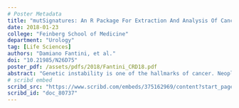 ```yaml
---
# Poster Metadata
title: "mutSignatures: An R Package For Extraction And Analysis Of Cancer Mutational Signatures"
date: 2018-01-23
college: "Feinberg School of Medicine"
department: "Urology"
tag: [Life Sciences]
authors: "Damiano Fantini, et al."
doi: "10.21985/N26D75"
poster_pdf: /assets/pdfs/2018/Fantini_CRD18.pdf
abstract: "Genetic instability is one of the hallmarks of cancer. Neoplastic cells accumulate somatic mutations in their genomes, resulting in aberrant homeostasis, cancer cell survival, and proliferation. Different genetic instability processes result in distinct non-random patterns of DNA mutations, also known as mutational signatures. The interest in the identification of mutational signatures and the corresponding genetic instability processes is rapidly growing because these signatures are footprints of the molecular aberrations occurring in tumors, and hence may be prognostic of clinical outcomes and support customized anti-cancer treatments in the future. We developed ‘mutSignatures’, an integrated R-based computational framework aimed at deciphering DNA mutational signatures. Our software provides advanced functions for importing DNA variants, computing tri-nucleotide or non-standard mutation types, and extracting mutational signatures via non-negative matrix factorization. Additionally, our framework supports deconvolution of catalogs of DNA variants against known mutational signatures. We used ‘mutSignatures’ to analyze somatic mutations from smoking-related cancer datasets, revealing mutational signatures that were consistent with those reported before in independent investigations. Moreover, our analyses showed that selected mutational signatures correlated with specific clinical and molecular features. Specifically, we analyzed mutations from a lung adenocarcinoma dataset, and identified two signatures, namely ‘luad_B’ and ‘luad_C’, with opposite trends: signature ‘luad_B’ was increased in tumors from smokers and correlated with high mutation burden; conversely, signature ‘luad_C’ was enriched in tumors from life-long non-smokers, and correlated with low mutation burden. These signatures may represent the product of mutually-exclusive processes that are responsible of initiating lung neoplastic transformation in smoking and non-smoking patients. In conclusion, we developed ‘mutSignatures’, a powerful open-source framework for extraction and analysis of mutational signatures. Our software enables the study of the molecular determinants of cancer, supports the analysis of signature-related clinical characteristics, and could facilitate gathering insights into cancer biology and treatment."
# scribd embed
scribd_src: "https://www.scribd.com/embeds/375162969/content?start_page=1&view_mode=scroll&access_key=key-bPfse0WyCgzJUHWrVz1w&show_recommendations=true"
scribd_id: "doc_80737"
---
```

